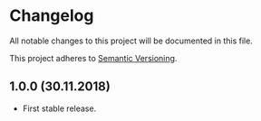 # Changelog

All notable changes to this project will be documented in this file.

This project adheres to [Semantic Versioning](http://semver.org/).

## 1.0.0 (30.11.2018)

+ First stable release.